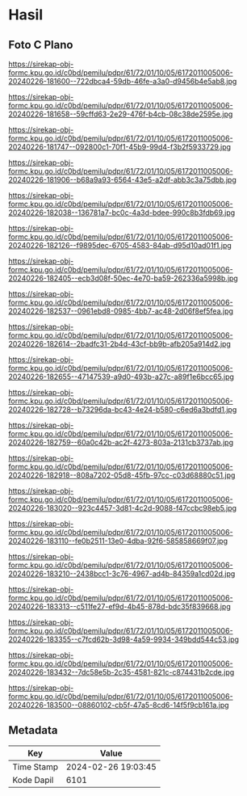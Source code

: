 # Hasil

## Foto C Plano

https://sirekap-obj-formc.kpu.go.id/c0bd/pemilu/pdpr/61/72/01/10/05/6172011005006-20240226-181600--722dbca4-59db-46fe-a3a0-d9456b4e5ab8.jpg

https://sirekap-obj-formc.kpu.go.id/c0bd/pemilu/pdpr/61/72/01/10/05/6172011005006-20240226-181658--59cffd63-2e29-476f-b4cb-08c38de2595e.jpg

https://sirekap-obj-formc.kpu.go.id/c0bd/pemilu/pdpr/61/72/01/10/05/6172011005006-20240226-181747--092800c1-70f1-45b9-99d4-f3b2f5933729.jpg

https://sirekap-obj-formc.kpu.go.id/c0bd/pemilu/pdpr/61/72/01/10/05/6172011005006-20240226-181906--b68a9a93-6564-43e5-a2df-abb3c3a75dbb.jpg

https://sirekap-obj-formc.kpu.go.id/c0bd/pemilu/pdpr/61/72/01/10/05/6172011005006-20240226-182038--136781a7-bc0c-4a3d-bdee-990c8b3fdb69.jpg

https://sirekap-obj-formc.kpu.go.id/c0bd/pemilu/pdpr/61/72/01/10/05/6172011005006-20240226-182126--f9895dec-6705-4583-84ab-d95d10ad01f1.jpg

https://sirekap-obj-formc.kpu.go.id/c0bd/pemilu/pdpr/61/72/01/10/05/6172011005006-20240226-182405--ecb3d08f-50ec-4e70-ba59-262336a5998b.jpg

https://sirekap-obj-formc.kpu.go.id/c0bd/pemilu/pdpr/61/72/01/10/05/6172011005006-20240226-182537--0961ebd8-0985-4bb7-ac48-2d06f8ef5fea.jpg

https://sirekap-obj-formc.kpu.go.id/c0bd/pemilu/pdpr/61/72/01/10/05/6172011005006-20240226-182614--2badfc31-2b4d-43cf-bb9b-afb205a914d2.jpg

https://sirekap-obj-formc.kpu.go.id/c0bd/pemilu/pdpr/61/72/01/10/05/6172011005006-20240226-182655--47147539-a9d0-493b-a27c-a89f1e6bcc65.jpg

https://sirekap-obj-formc.kpu.go.id/c0bd/pemilu/pdpr/61/72/01/10/05/6172011005006-20240226-182728--b73296da-bc43-4e24-b580-c6ed6a3bdfd1.jpg

https://sirekap-obj-formc.kpu.go.id/c0bd/pemilu/pdpr/61/72/01/10/05/6172011005006-20240226-182759--60a0c42b-ac2f-4273-803a-2131cb3737ab.jpg

https://sirekap-obj-formc.kpu.go.id/c0bd/pemilu/pdpr/61/72/01/10/05/6172011005006-20240226-182918--808a7202-05d8-45fb-97cc-c03d68880c51.jpg

https://sirekap-obj-formc.kpu.go.id/c0bd/pemilu/pdpr/61/72/01/10/05/6172011005006-20240226-183020--923c4457-3d81-4c2d-9088-f47ccbc98eb5.jpg

https://sirekap-obj-formc.kpu.go.id/c0bd/pemilu/pdpr/61/72/01/10/05/6172011005006-20240226-183110--fe0b2511-13e0-4dba-92f6-585858669f07.jpg

https://sirekap-obj-formc.kpu.go.id/c0bd/pemilu/pdpr/61/72/01/10/05/6172011005006-20240226-183210--2438bcc1-3c76-4967-ad4b-84359a1cd02d.jpg

https://sirekap-obj-formc.kpu.go.id/c0bd/pemilu/pdpr/61/72/01/10/05/6172011005006-20240226-183313--c511fe27-ef9d-4b45-878d-bdc35f839668.jpg

https://sirekap-obj-formc.kpu.go.id/c0bd/pemilu/pdpr/61/72/01/10/05/6172011005006-20240226-183355--c7fcd62b-3d98-4a59-9934-349bdd544c53.jpg

https://sirekap-obj-formc.kpu.go.id/c0bd/pemilu/pdpr/61/72/01/10/05/6172011005006-20240226-183432--7dc58e5b-2c35-4581-821c-c874431b2cde.jpg

https://sirekap-obj-formc.kpu.go.id/c0bd/pemilu/pdpr/61/72/01/10/05/6172011005006-20240226-183500--08860102-cb5f-47a5-8cd6-14f5f9cb161a.jpg


## Metadata

| Key        | Value               |
| ---------- | ------------------- |
| Time Stamp | 2024-02-26 19:03:45 |
| Kode Dapil | 6101                |



